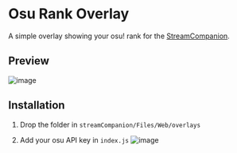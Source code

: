 # Osu Rank Overlay
A simple overlay showing your osu! rank for the [StreamCompanion](https://github.com/Piotrekol/StreamCompanion).


## Preview
![image](https://github.com/Lorkydey/Osu-Rank-Overlay/assets/57268822/edafd56f-1c4a-4fc1-b733-586c828e672f)

## Installation
1. Drop the folder in 
```streamCompanion/Files/Web/overlays```

2. Add your osu API key in ```index.js```
![image](https://github.com/Lorkydey/Osu-Rank-Overlay/assets/57268822/e1909178-a679-46fe-b706-066c71e9a7ca)
